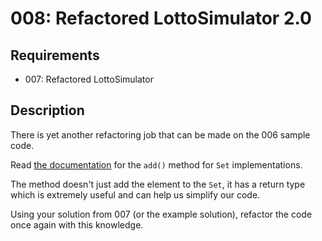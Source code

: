 # 008: Refactored LottoSimulator 2.0

## Requirements

- 007: Refactored LottoSimulator

## Description

There is yet another refactoring job that can be made on the 006 sample code.

Read [the documentation](https://docs.oracle.com/javase/8/docs/api/java/util/Set.html#add-E-) for the `add()` method for `Set` implementations.

The method doesn't just add the element to the `Set`, it has a return type which is extremely useful and can help us simplify our code.

Using your solution from 007 (or the example solution), refactor the code once again with this knowledge.